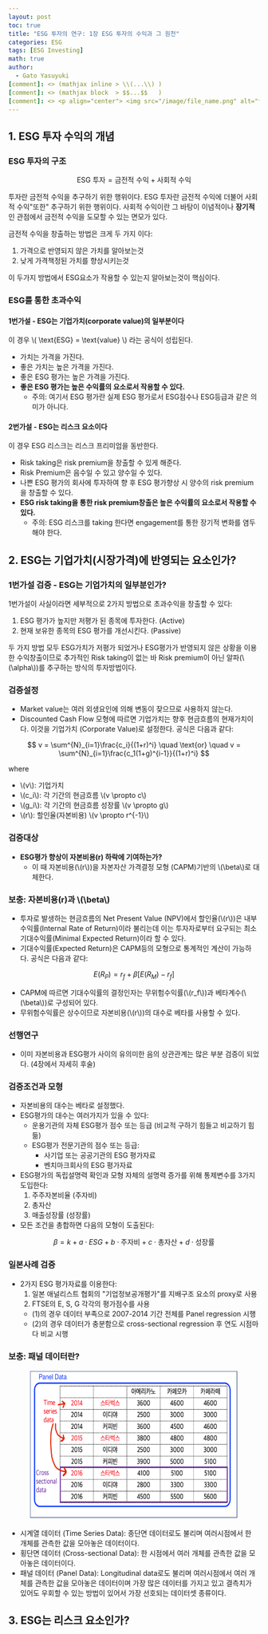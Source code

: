 ```yaml
---
layout: post
toc: true
title: "ESG 투자의 연구: 1장 ESG 투자의 수익과 그 원천"
categories: ESG
tags: [ESG Investing]
math: true
author:
  - Gato Yasuyuki
[comment]: <> (mathjax inline > \\(...\\) )
[comment]: <> (mathjax block  > $$...$$   )
[comment]: <> <p align="center"> <img src="/image/file_name.png" alt="file_name" width="420" height="300"> </p>
---
```


## 1. ESG 투자 수익의 개념

### ESG 투자의 구조

$$
\text{ESG 투자} = \text{금전적 수익} + \text{사회적 수익}
$$

투자란 금전적 수익을 추구하기 위한 행위이다.
ESG 투자란 금전적 수익에 더불어 사회적 수익"또한" 추구하기 위한 행위이다.
사회적 수익이란 그 바탕이 이념적이나 **장기적**인 관점에서 금전적 수익을 도모할 수 있는 면모가 있다.

금전적 수익을 창출하는 방법은 크게 두 가지 이다:
1. 가격으로 반영되지 않은 가치를 알아보는것
2. 낮게 가격책정된 가치를 향상시키는것

이 두가지 방법에서 ESG요소가 작용할 수 있는지 알아보는것이 핵심이다.

### ESG를 통한 초과수익

#### 1번가설 - ESG는 기업가치(corporate value)의 일부분이다
이 경우 \\( \text{ESG} = \text{value} \\) 라는 공식이 성립된다.
- 가치는 가격을 가진다.
- 좋은 가치는 높은 가격을 가진다.
- 좋은 ESG 평가는 높은 가격을 가진다.
- **좋은 ESG 평가는 높은 수익률의 요소로서 작용할 수 있다.**
  - 주의: 여기서 ESG 평가란 실제 ESG 평가로서 ESG점수나 ESG등급과 같은 의미가 아니다.

#### 2번가설 - ESG는 리스크 요소이다
이 경우 ESG 리스크는 리스크 프리미엄을 동반한다.
- Risk taking은 risk premium을 창출할 수 있게 해준다.
- Risk Premium은 음수일 수 있고 양수일 수 있다.
- 나쁜 ESG 평가의 회사에 투자하여 향 후 ESG 평가향상 시 양수의 risk premium을 창출할 수 있다.
- **ESG risk taking을 통한 risk premium창출은 높은 수익률의 요소로서 작용할 수 있다.**
  - 주의: ESG 리스크를 taking 한다면 engagement를 통한 장기적 변화를 염두해야 한다.

## 2. ESG는 기업가치(시장가격)에 반영되는 요소인가?

### 1번가설 검증 - ESG는 기업가치의 일부분인가?

1번가설이 사실이라면 세부적으로 2가지 방법으로 초과수익을 창출할 수 있다:
1. ESG 평가가 높지만 저평가 된 종목에 투자한다. (Active)
2. 현재 보유한 종목의 ESG 평가를 개선시킨다. (Passive)

두 가지 방법 모두 ESG가치가 저평가 되었거나 ESG평가가 반영되지 않은 상황을 이용한 수익창출이므로 추가적인 Risk taking이 없는 바 Risk premium이 아닌 알파(\\(\alpha\\))를 추구하는 방식의 투자방법이다.

### 검증설정

- Market value는 여러 외생요인에 의해 변동이 잦으므로 사용하지 않는다.
- Discounted Cash Flow 모형에 따르면 기업가치는 향후 현금흐름의 현재가치이다. 이것을 기업가치 (Corporate Value)로 설정한다. 공식은 다음과 같다:

$$
v = \sum^{N}_{i=1}\frac{c_i}{(1+r)^i}
\quad \text{or} \quad
v = \sum^{N}_{i=1}\frac{c_1(1+g)^{i-1}}{(1+r)^i}
$$

where
- \\(v\\): 기업가치
- \\(c_i\\): 각 기간의 현금흐름 \\(v \propto c\\)
- \\(g_i\\): 각 기간의 현금흐름 성장률 \\(v \propto g\\)
- \\(r\\): 할인율(자본비용) \\(v \propto r^{-1}\\)

### 검증대상
- **ESG평가 향상이 자본비용(r) 하락에 기여하는가?**
  - 이 때 자본비용(\\(r\\))을 자본자산 가격결정 모형 (CAPM)기반의 \\(\beta\\)로 대체한다.

### 보충: 자본비용(r)과 \\(\beta\\)
- 투자로 발생하는 현금흐름의 Net Present Value (NPV)에서 할인율(\\(r\\))은 내부수익률(Internal Rate of Return)이라 불리는데 이는 투자자로부터 요구되는 최소기대수익률(Minimal Expected Return)이라 할 수 있다.
- 기대수익률(Expected Return)은 CAPM등의 모형으로 통계적인 계산이 가능하다. 공식은 다음과 같다:

$$
E(R_P) = r_f + \beta[E(R_M) - r_f]
$$

- CAPM에 따르면 기대수익률의 결정인자는 무위험수익률(\\(r_f\\))과 베타계수(\\(\beta\\))로 구성되어 있다.
- 무위험수익률은 상수이므로 자본비용(\\(r\\))의 대수로 베타를 사용할 수 있다.

### 선행연구
- 이미 자본비용과 ESG평가 사이의 유의미한 음의 상관관계는 많은 부분 검증이 되었다. (4장에서 자세히 후술)

### 검증조건과 모형
- 자본비용의 대수는 베타로 설정했다.
- ESG평가의 대수는 여러가지가 있을 수 있다:
  - 운용기관의 자체 ESG평가 점수 또는 등급 (비교적 구하기 힘들고 비교하기 힘듦)
  - ESG평가 전문기관의 점수 또는 등급:
    - 사기업 또는 공공기관의 ESG 평가자료
    - 벤치마크회사의 ESG 평가자료
- ESG평가의 독립설명력 확인과 모형 자체의 설명력 증가를 위해 통제변수를 3가지 도입한다:
  1. 주주자본비율 (주자비)
  2. 총자산
  3. 매출성장률 (성장률)
- 모든 조건을 총합하면 다음의 모형이 도출된다:

$$
\beta = k + a\cdot ESG + b\cdot \text{주자비} + c\cdot \text{총자산} + d\cdot \text{성장률}
$$

### 일본사례 검증
- 2가지 ESG 평가자료를 이용한다:
  1. 일본 애널리스트 협회의 "기업정보공개평가"를 지배구조 요소의 proxy로 사용
  2. FTSE의 E, S, G 각각의 평가점수를 사용
    - (1)의 경우 데이터 부족으로 2007-2014 기간 전체를 Panel regression 시행
    - (2)의 경우 데이터가 충분함으로 cross-sectional regression 후 연도 시점마다 비교 시행

### 보충: 패널 데이터란?
<p align="center"> <img src="/image/ESG/panel_data.png" alt="file_name" width="420" height="300"> </p>

- 시계열 데이터 (Time Series Data): 종단면 데이터로도 불리며 여러시점에서 한 개체를 관측한 값을 모아놓은 데이터이다.
- 횡단면 데이터 (Cross-sectional Data): 한 시점에서 여러 개체를 관측한 값을 모아놓은 데이터이다.
- 패널 데이터 (Panel Data): Longitudinal data로도 불리며 여러시점에서 여러 개체를 관측한 값을 모아놓은 데이터이며 가장 많은 데이터를 가지고 있고 결측치가 있어도 우회할 수 있는 방법이 있어서 가장 선호되는 데이터셋 종류이다.

## 3. ESG는 리스크 요소인가?